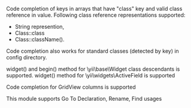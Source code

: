 Code completion of keys in arrays that have "class" key and valid class reference in value.
Following class reference representations supported:
 - String represention, 
 - Class::class
 - Class::className().
 
 Code completion also works for standard classes (detected by key) in config directory. 
 
 widget() and begin() method for \yii\base\Widget class descendants is supported. 
 widget() method for \yii\widgets\ActiveField is supported
  
 Code completion for GridView columns is supported
 
 This module supports Go To Declaration, Rename, Find usages
 